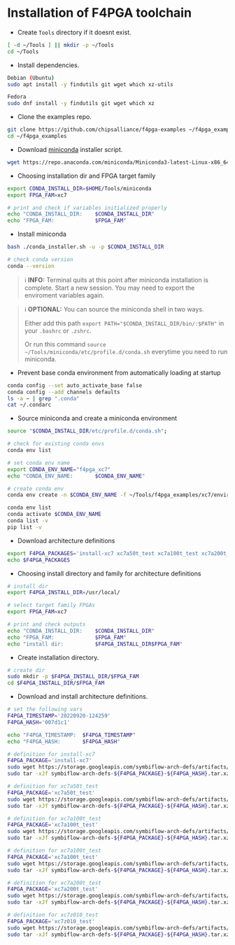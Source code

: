 # Installation of F4PGA toolchain

<!-- [reference](https://f4pga-examples.readthedocs.io/en/latest/getting.html#toolchain-installation) -->

- Create `Tools` directory if it doesnt exist.
```bash
[ -d ~/Tools ] || mkdir -p ~/Tools
cd ~/Tools
```

- Install dependencies.
```bash
Debian (Ubuntu)
sudo apt install -y findutils git wget which xz-utils

Fedora
sudo dnf install -y findutils git wget which xz
```

- Clone the examples repo.
```bash
git clone https://github.com/chipsalliance/f4pga-examples ~/f4pga_examples
cd ~/f4pga_examples
```

- Download [miniconda](https://www.anaconda.com/docs/getting-started/miniconda/install) installer script.
```bash
wget https://repo.anaconda.com/miniconda/Miniconda3-latest-Linux-x86_64.sh -O conda_installer.sh
```

- Choosing installation dir and FPGA target family
```bash
export CONDA_INSTALL_DIR=$HOME/Tools/miniconda
export FPGA_FAM=xc7

# print and check if variables initialized properly
echo "CONDA_INSTALL_DIR:    $CONDA_INSTALL_DIR"
echo "FPGA_FAM:             $FPGA_FAM"
```

- Install miniconda
```bash
bash ./conda_installer.sh -u -p $CONDA_INSTALL_DIR

# check conda version
conda --version
```

> ℹ️ **INFO:** Terminal quits at this point after miniconda installation is complete. Start a new
> session. You may need to export the enviroment variables again.

> ℹ️ **OPTIONAL:**
> You can source the miniconda shell in two ways.
>
> Either add this path `export PATH="$CONDA_INSTALL_DIR/bin/:$PATH"` in your `.bashrc` or `.zshrc`.
>
> Or run this command `source ~/Tools/miniconda/etc/profile.d/conda.sh` everytime you need to run
> miniconda.


- Prevent base conda environment from automatically loading at startup
```bash
conda config --set auto_activate_base false
conda config --add channels defaults
ls -a ~ | grep ".conda"
cat ~/.condarc
```

- Source miniconda and create a miniconda environment
```bash
source "$CONDA_INSTALL_DIR/etc/profile.d/conda.sh";

# check for existing conda envs
conda env list

# set conda env name
export CONDA_ENV_NAME="f4pga_xc7"
echo "CONDA_ENV_NAME:       $CONDA_ENV_NAME"

# create conda env
conda env create -n $CONDA_ENV_NAME -f ~/Tools/f4pga_examples/xc7/environment.yml

conda env list
conda activate $CONDA_ENV_NAME
conda list -v
pip list -v
```

- Download architecture definitions
```bash
export F4PGA_PACKAGES='install-xc7 xc7a50t_test xc7a100t_test xc7a200t_test xc7z010_test'
echo $F4PGA_PACKAGES
```

- Choosing install directory and family for architecture definitions
```bash
# install dir
export F4PGA_INSTALL_DIR=/usr/local/

# select target family FPGAs
export FPGA_FAM=xc7

# print and check outputs
echo "CONDA_INSTALL_DIR:    $CONDA_INSTALL_DIR"
echo "FPGA_FAM:             $FPGA_FAM"
echo "install dir:          $F4PGA_INSTALL_DIR$FPGA_FAM"
```

- Create installation directory.
```bash
# create dir
sudo mkdir -p $F4PGA_INSTALL_DIR/$FPGA_FAM
cd $F4PGA_INSTALL_DIR/$FPGA_FAM
```

- Download and install architecture definitions.
```bash
# set the following vars
F4PGA_TIMESTAMP='20220920-124259'
F4PGA_HASH='007d1c1'

echo "F4PGA_TIMESTAMP:  $F4PGA_TIMESTAMP"
echo "F4PGA_HASH:       $F4PGA_HASH"

# definition for install-xc7
F4PGA_PACKAGE='install-xc7'
sudo wget https://storage.googleapis.com/symbiflow-arch-defs/artifacts/prod/foss-fpga-tools/symbiflow-arch-defs/continuous/install/${F4PGA_TIMESTAMP}/symbiflow-arch-defs-${F4PGA_PACKAGE}-${F4PGA_HASH}.tar.xz
sudo tar -xJf symbiflow-arch-defs-${F4PGA_PACKAGE}-${F4PGA_HASH}.tar.xz -C $F4PGA_INSTALL_DIR$FPGA_FAM

# definition for xc7a50t_test
F4PGA_PACKAGE='xc7a50t_test'
sudo wget https://storage.googleapis.com/symbiflow-arch-defs/artifacts/prod/foss-fpga-tools/symbiflow-arch-defs/continuous/install/${F4PGA_TIMESTAMP}/symbiflow-arch-defs-${F4PGA_PACKAGE}-${F4PGA_HASH}.tar.xz
sudo tar -xJf symbiflow-arch-defs-${F4PGA_PACKAGE}-${F4PGA_HASH}.tar.xz -C $F4PGA_INSTALL_DIR/$FPGA_FAM

# definition for xc7a100t_test
F4PGA_PACKAGE='xc7a100t_test'
sudo wget https://storage.googleapis.com/symbiflow-arch-defs/artifacts/prod/foss-fpga-tools/symbiflow-arch-defs/continuous/install/${F4PGA_TIMESTAMP}/symbiflow-arch-defs-${F4PGA_PACKAGE}-${F4PGA_HASH}.tar.xz
sudo tar -xJf symbiflow-arch-defs-${F4PGA_PACKAGE}-${F4PGA_HASH}.tar.xz -C $F4PGA_INSTALL_DIR/$FPGA_FAM

# definition for xc7a100t_test
F4PGA_PACKAGE='xc7a100t_test'
sudo wget https://storage.googleapis.com/symbiflow-arch-defs/artifacts/prod/foss-fpga-tools/symbiflow-arch-defs/continuous/install/${F4PGA_TIMESTAMP}/symbiflow-arch-defs-${F4PGA_PACKAGE}-${F4PGA_HASH}.tar.xz
sudo tar -xJf symbiflow-arch-defs-${F4PGA_PACKAGE}-${F4PGA_HASH}.tar.xz -C $F4PGA_INSTALL_DIR/$FPGA_FAM

# definition for xc7a200t_test
F4PGA_PACKAGE='xc7a200t_test'
sudo wget https://storage.googleapis.com/symbiflow-arch-defs/artifacts/prod/foss-fpga-tools/symbiflow-arch-defs/continuous/install/${F4PGA_TIMESTAMP}/symbiflow-arch-defs-${F4PGA_PACKAGE}-${F4PGA_HASH}.tar.xz
sudo tar -xJf symbiflow-arch-defs-${F4PGA_PACKAGE}-${F4PGA_HASH}.tar.xz -C $F4PGA_INSTALL_DIR/$FPGA_FAM

# definition for xc7z010_test
F4PGA_PACKAGE='xc7z010_test'
sudo wget https://storage.googleapis.com/symbiflow-arch-defs/artifacts/prod/foss-fpga-tools/symbiflow-arch-defs/continuous/install/${F4PGA_TIMESTAMP}/symbiflow-arch-defs-${F4PGA_PACKAGE}-${F4PGA_HASH}.tar.xz
sudo tar -xJf symbiflow-arch-defs-${F4PGA_PACKAGE}-${F4PGA_HASH}.tar.xz -C $F4PGA_INSTALL_DIR/$FPGA_FAM
```
